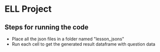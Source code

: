 # ELL Project

## Steps for running the  code

- Place all the json files in a folder named "lesson_jsons" 
- Run each cell to get the generated result dataframe with question data
